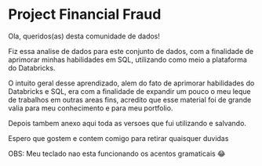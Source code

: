 # Project Financial Fraud

Ola, queridos(as) desta comunidade de dados!

Fiz essa analise de dados para este conjunto de dados, com a finalidade de aprimorar minhas habilidades em SQL, utilizando como meio a plataforma do Databricks.

O intuito geral desse aprendizado, alem do fato de aprimorar habilidades do Databricks e SQL, era com a finalidade de expandir um pouco o meu leque de trabalhos em outras areas fins, acredito que esse material foi de grande valia para meu conhecimento e para meu portfolio.

Depois tambem anexo aqui toda as versoes que fui utilizando e salvando.

Espero que gostem e contem comigo para retirar quaisquer duvidas

OBS: Meu teclado nao esta funcionando os acentos gramaticais 😂
